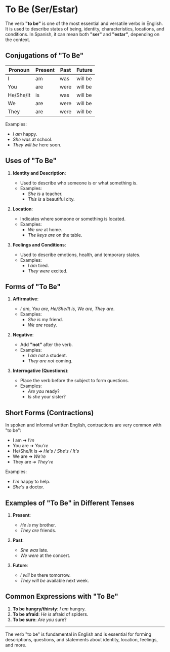 # To Be (Ser/Estar)

The verb **"to be"** is one of the most essential and versatile verbs in English. It is used to describe states of being, identity, characteristics, locations, and conditions. In Spanish, it can mean both **"ser"** and **"estar"**, depending on the context.

## Conjugations of "To Be"

| Pronoun | Present | Past    | Future |
|---------|---------|---------|--------|
| I       | am      | was     | will be |
| You     | are     | were    | will be |
| He/She/It | is    | was     | will be |
| We      | are     | were    | will be |
| They    | are     | were    | will be |

Examples:
- *I am* happy.
- *She was* at school.
- *They will be* here soon.

## Uses of "To Be"

1. **Identity and Description**:
   - Used to describe who someone is or what something is.
   - Examples:
     - *She is* a teacher.
     - *This is* a beautiful city.

2. **Location**:
   - Indicates where someone or something is located.
   - Examples:
     - *We are* at home.
     - *The keys are* on the table.

3. **Feelings and Conditions**:
   - Used to describe emotions, health, and temporary states.
   - Examples:
     - *I am* tired.
     - *They were* excited.

## Forms of "To Be"

1. **Affirmative**:
   - *I am*, *You are*, *He/She/It is*, *We are*, *They are*.
   - Examples:
     - *She is* my friend.
     - *We are* ready.

2. **Negative**:
   - Add **"not"** after the verb.
   - Examples:
     - *I am not* a student.
     - *They are not* coming.

3. **Interrogative (Questions)**:
   - Place the verb before the subject to form questions.
   - Examples:
     - *Are you* ready?
     - *Is she* your sister?

## Short Forms (Contractions)

In spoken and informal written English, contractions are very common with "to be":

- I am ➔ *I'm*
- You are ➔ *You're*
- He/She/It is ➔ *He's / She's / It's*
- We are ➔ *We're*
- They are ➔ *They're*

Examples:
- *I'm* happy to help.
- *She's* a doctor.

## Examples of "To Be" in Different Tenses

1. **Present**:
   - *He is* my brother.
   - *They are* friends.

2. **Past**:
   - *She was* late.
   - *We were* at the concert.

3. **Future**:
   - *I will be* there tomorrow.
   - *They will be* available next week.

## Common Expressions with "To Be"

1. **To be hungry/thirsty**: *I am* hungry.
2. **To be afraid**: *He is* afraid of spiders.
3. **To be sure**: *Are you* sure?

---

The verb "to be" is fundamental in English and is essential for forming descriptions, questions, and statements about identity, location, feelings, and more.
